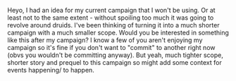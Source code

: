 Heyo, I had an idea for my current campaign that I won't be using. Or at least not to the same extent - without spoiling too much it was going to revolve around druids. I've been thinking of turning it into a much shorter campaign with a much smaller scope. Would you be interested in something like this after my campaign? I know a few of you aren't enjoying my campaign so it's fine if you don't want to "commit" to another right now (obvs you wouldn't be committing anyway). But yeah, much tighter scope, shorter story and prequel to this campaign so might add some context for events happening/ to happen.